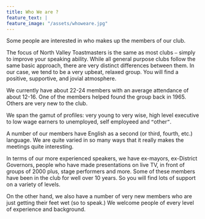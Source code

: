 ```yaml
---
title: Who We are ?
feature_text: |
feature_image: "/assets/whoweare.jpg"
---
```


Some people are interested in who makes up the members of our club.

The focus of North Valley Toastmasters is the same as most clubs `–` simply to improve your speaking ability. While all general purpose clubs follow the same basic approach, there are very distinct differences between them. In our case, we tend to be a very upbeat, relaxed group. You will find a positive, supportive, and jovial atmosphere.

We currently have about 22-24 members with an average attendance of about 12-16. One of the members helped found the group back in 1965. Others are very new to the club.

We span the gamut of profiles: very young to very wise, high level executive to low wage earners to unemployed, self employeed and `“`other`”`.

A number of our members have English as a second (or third, fourth, etc.) language. We are quite varied in so many ways that it really makes the meetings quite interesting.

In terms of our more experienced speakers, we have ex-mayors, ex-District Governors, people who have made presentations on live TV, in front of groups of 2000 plus, stage performers and more. Some of these members have been in the club for well over 10 years. So you will find lots of support on a variety of levels.

On the other hand, we also have a number of very new members who are just getting their feet wet (so to speak.) We welcome people of every level of experience and background.
